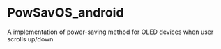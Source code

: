 # PowSavOS_android
 A implementation of power-saving method for OLED devices when user scrolls up/down
